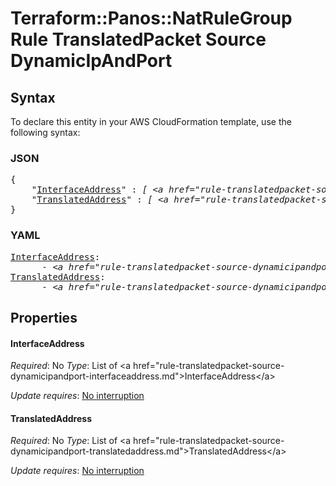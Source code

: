 # Terraform::Panos::NatRuleGroup Rule TranslatedPacket Source DynamicIpAndPort

## Syntax

To declare this entity in your AWS CloudFormation template, use the following syntax:

### JSON

<pre>
{
    "<a href="#interfaceaddress" title="InterfaceAddress">InterfaceAddress</a>" : <i>[ &lt;a href=&#34;rule-translatedpacket-source-dynamicipandport-interfaceaddress.md&#34;&gt;InterfaceAddress&lt;/a&gt;, ... ]</i>,
    "<a href="#translatedaddress" title="TranslatedAddress">TranslatedAddress</a>" : <i>[ &lt;a href=&#34;rule-translatedpacket-source-dynamicipandport-translatedaddress.md&#34;&gt;TranslatedAddress&lt;/a&gt;, ... ]</i>
}
</pre>

### YAML

<pre>
<a href="#interfaceaddress" title="InterfaceAddress">InterfaceAddress</a>: <i>
      - &lt;a href=&#34;rule-translatedpacket-source-dynamicipandport-interfaceaddress.md&#34;&gt;InterfaceAddress&lt;/a&gt;</i>
<a href="#translatedaddress" title="TranslatedAddress">TranslatedAddress</a>: <i>
      - &lt;a href=&#34;rule-translatedpacket-source-dynamicipandport-translatedaddress.md&#34;&gt;TranslatedAddress&lt;/a&gt;</i>
</pre>

## Properties

#### InterfaceAddress

_Required_: No
_Type_: List of &lt;a href=&#34;rule-translatedpacket-source-dynamicipandport-interfaceaddress.md&#34;&gt;InterfaceAddress&lt;/a&gt;

_Update requires_: [No interruption](https://docs.aws.amazon.com/AWSCloudFormation/latest/UserGuide/using-cfn-updating-stacks-update-behaviors.html#update-no-interrupt)

#### TranslatedAddress

_Required_: No
_Type_: List of &lt;a href=&#34;rule-translatedpacket-source-dynamicipandport-translatedaddress.md&#34;&gt;TranslatedAddress&lt;/a&gt;

_Update requires_: [No interruption](https://docs.aws.amazon.com/AWSCloudFormation/latest/UserGuide/using-cfn-updating-stacks-update-behaviors.html#update-no-interrupt)

